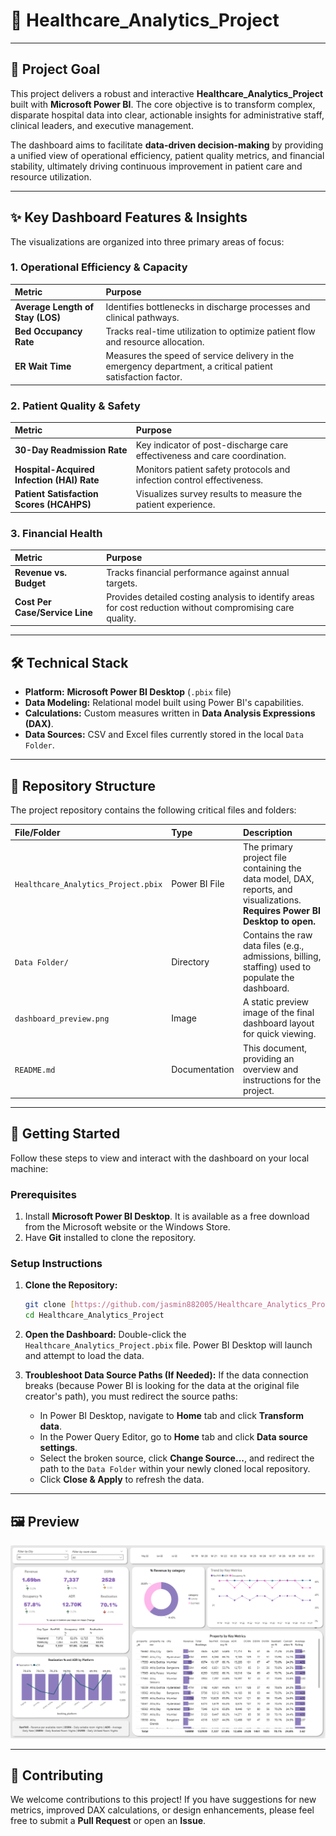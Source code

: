 # 🏥 Healthcare_Analytics_Project

---

## 🌟 Project Goal

This project delivers a robust and interactive **Healthcare_Analytics_Project** built with **Microsoft Power BI**. The core objective is to transform complex, disparate hospital data into clear, actionable insights for administrative staff, clinical leaders, and executive management.

The dashboard aims to facilitate **data-driven decision-making** by providing a unified view of operational efficiency, patient quality metrics, and financial stability, ultimately driving continuous improvement in patient care and resource utilization.

---

## ✨ Key Dashboard Features & Insights

The visualizations are organized into three primary areas of focus:

### 1. Operational Efficiency & Capacity
| Metric | Purpose |
| :--- | :--- |
| **Average Length of Stay (LOS)** | Identifies bottlenecks in discharge processes and clinical pathways. |
| **Bed Occupancy Rate** | Tracks real-time utilization to optimize patient flow and resource allocation. |
| **ER Wait Time** | Measures the speed of service delivery in the emergency department, a critical patient satisfaction factor. |

### 2. Patient Quality & Safety
| Metric | Purpose |
| :--- | :--- |
| **30-Day Readmission Rate** | Key indicator of post-discharge care effectiveness and care coordination. |
| **Hospital-Acquired Infection (HAI) Rate** | Monitors patient safety protocols and infection control effectiveness. |
| **Patient Satisfaction Scores (HCAHPS)** | Visualizes survey results to measure the patient experience. |

### 3. Financial Health
| Metric | Purpose |
| :--- | :--- |
| **Revenue vs. Budget** | Tracks financial performance against annual targets. |
| **Cost Per Case/Service Line** | Provides detailed costing analysis to identify areas for cost reduction without compromising care quality. |

---

## 🛠️ Technical Stack

* **Platform:** **Microsoft Power BI Desktop** (`.pbix` file)
* **Data Modeling:** Relational model built using Power BI's capabilities.
* **Calculations:** Custom measures written in **Data Analysis Expressions (DAX)**.
* **Data Sources:** CSV and Excel files currently stored in the local `Data Folder`.

---

## 📁 Repository Structure

The project repository contains the following critical files and folders:

| File/Folder | Type | Description |
| :--- | :--- | :--- |
| `Healthcare_Analytics_Project.pbix` | Power BI File | The primary project file containing the data model, DAX, reports, and visualizations. **Requires Power BI Desktop to open.** |
| `Data Folder/` | Directory | Contains the raw data files (e.g., admissions, billing, staffing) used to populate the dashboard. |
| `dashboard_preview.png` | Image | A static preview image of the final dashboard layout for quick viewing. |
| `README.md` | Documentation | This document, providing an overview and instructions for the project. |

---

## 🚀 Getting Started

Follow these steps to view and interact with the dashboard on your local machine:

### Prerequisites

1.  Install **Microsoft Power BI Desktop**. It is available as a free download from the Microsoft website or the Windows Store.
2.  Have **Git** installed to clone the repository.

### Setup Instructions

1.  **Clone the Repository:**
    ```bash
    git clone [https://github.com/jasmin882005/Healthcare_Analytics_Project.git](https://github.com/jasmin882005/Healthcare_Analytics_Project.git)
    cd Healthcare_Analytics_Project
    ```

2.  **Open the Dashboard:**
    Double-click the `Healthcare_Analytics_Project.pbix` file. Power BI Desktop will launch and attempt to load the data.

3.  **Troubleshoot Data Source Paths (If Needed):**
    If the data connection breaks (because Power BI is looking for the data at the original file creator's path), you must redirect the source paths:
    * In Power BI Desktop, navigate to **Home** tab and click **Transform data**.
    * In the Power Query Editor, go to **Home** tab and click **Data source settings**.
    * Select the broken source, click **Change Source...**, and redirect the path to the `Data Folder` within your newly cloned local repository.
    * Click **Close & Apply** to refresh the data.

---

## 🖼️ Preview

![Preview of the Healthcare Analytics Project](dashboard_preview.png)

---

## 🤝 Contributing

We welcome contributions to this project! If you have suggestions for new metrics, improved DAX calculations, or design enhancements, please feel free to submit a **Pull Request** or open an **Issue**.
